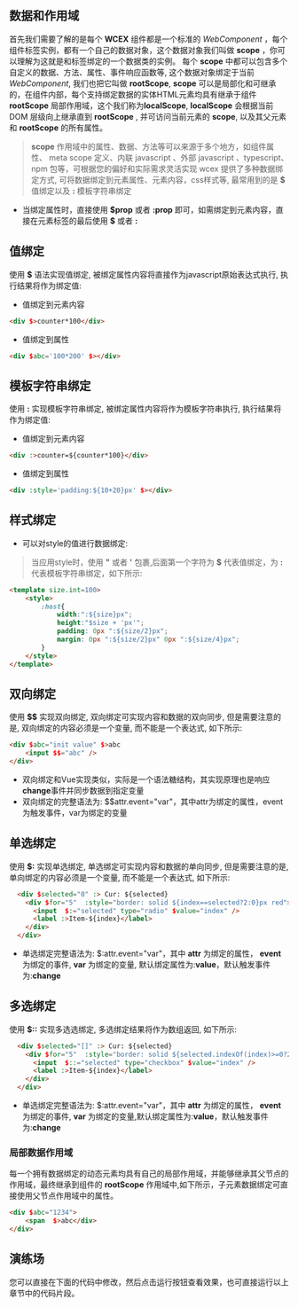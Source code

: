 <!--DESC: {icon:{name:"attractions",pkg:"mdi",type:"filled"},id:2} -->

## 数据和作用域
首先我们需要了解的是每个 **WCEX** 组件都是一个标准的 _WebComponent_ ，每个组件标签实例，都有一个自己的数据对象，这个数据对象我们叫做 **scope** ，你可以理解为这就是和标签绑定的一个数据类的实例。
每个 **scope** 中都可以包含多个自定义的数据、方法、属性、事件响应函数等, 这个数据对象绑定于当前 _WebComponent_, 我们也把它叫做 **rootScope**, **scope** 可以是局部化和可继承的，在组件内部，每个支持绑定数据的实体HTML元素均具有继承于组件 **rootScope** 局部作用域，这个我们称为**localScope**, **localScope** 会根据当前 DOM 层级向上继承直到 **rootScope** , 并可访问当前元素的 **scope**, 以及其父元素和 **rootScope** 的所有属性。

> **scope** 作用域中的属性、数据、方法等可以来源于多个地方，如组件属性、 meta scope 定义、内联 javascript 、外部 javascript 、typescript、 npm 包等，可根据您的偏好和实际需求灵活实现
> wcex 提供了多种数据绑定方式, 可将数据绑定到元素属性、元素内容，css样式等, 最常用到的是 **$** 值绑定以及 **:** 模板字符串绑定
- 当绑定属性时，直接使用 __\$prop__ 或者 __:prop__ 即可，如需绑定到元素内容，直接在元素标签的最后使用 **\$** 或者 **:**


## 值绑定
使用 **$** 语法实现值绑定, 被绑定属性内容将直接作为javascript原始表达式执行, 执行结果将作为绑定值:

- 值绑定到元素内容
```html
<div $>counter*100</div>
```

- 值绑定到属性
```html
<div $abc='100*200' $></div>
```


## 模板字符串绑定
使用 **:** 实现模板字符串绑定, 被绑定属性内容将作为模板字符串执行, 执行结果将作为绑定值:

- 值绑定到元素内容
```html
<div :>counter=${counter*100}</div>
```

- 值绑定到属性
```html
<div :style='padding:${10+20}px' $></div>
```


## 样式绑定
- 可以对style的值进行数据绑定:
> 当应用style时，使用 **"** 或者 **'** 包裹,后面第一个字符为 **$** 代表值绑定，为 **:** 代表模板字符串绑定，如下所示:
```html
<template size.int=100>
    <style>
        :host{
            width:":${size}px";
            height:"$size + 'px'";
            padding: 0px ":${size/2}px";
            margin: 0px ":${size/2}px" 0px ":${size/4}px";
        }
    </style>
</template>

```

## 双向绑定
使用 **$$** 实现双向绑定, 双向绑定可实现内容和数据的双向同步, 但是需要注意的是, 双向绑定的内容必须是一个变量, 而不能是一个表达式, 如下所示:
```html
<div $abc="init value" $>abc
    <input $$="abc" />
</div>
```

- 双向绑定和Vue实现类似，实际是一个语法糖结构，其实现原理也是响应**change**事件并同步数据到指定变量
- 双向绑定的完整语法为: $$attr.event="var"，其中attr为绑定的属性，event为触发事件，var为绑定的变量

## 单选绑定
使用 **$:** 实现单选绑定, 单选绑定可实现内容和数据的单向同步, 但是需要注意的是, 单向绑定的内容必须是一个变量, 而不能是一个表达式, 如下所示:
```html
  <div $selected="0" :> Cur: ${selected}
    <div $for="5"  :style="border: solid ${index==selected?2:0}px red">
      <input  $:="selected" type="radio" $value="index" />
      <label :>Item-${index}</label>
    </div>
  </div>
```
- 单选绑定完整语法为: $:attr.event="var"，其中 __attr__ 为绑定的属性， __event__ 为绑定的事件, __var__ 为绑定的变量, 默认绑定属性为:__value__，默认触发事件为:__change__

## 多选绑定
使用 **$::** 实现多选选绑定, 多选绑定结果将作为数组返回, 如下所示:

```html
  <div $selected="[]" :> Cur: ${selected}
    <div $for="5"  :style="border: solid ${selected.indexOf(index)>=0?2:0}px red">
      <input  $::="selected" type="checkbox" $value="index" />
      <label :>Item-${index}</label>
    </div>
  </div>
```
- 单选绑定完整语法为: $:attr.event="var"，其中 __attr__ 为绑定的属性， __event__ 为绑定的事件, __var__ 为绑定的变量,默认绑定属性为:__value__，默认触发事件为:__change__

### 局部数据作用域
每一个拥有数据绑定的动态元素均具有自己的局部作用域，并能够继承其父节点的作用域，最终继承到组件的 **rootScope** 作用域中,如下所示，子元素数据绑定可直接使用父节点作用域中的属性。

```html
<div $abc="1234">
    <span  $>abc</div>
</div>
```

## 演练场
您可以直接在下面的代码中修改，然后点击运行按钮查看效果，也可直接运行以上章节中的代码片段。


<div><wcex-doc.com-playground files="['scope/index.html','scope/app.html','scope/data.js']"></wcex-doc.com-playground></div>

